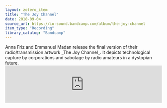 ```yaml
---
layout: zotero_item
title: "The Joy Channel"
date: 2018-09-04
source_url: https://io-sound.bandcamp.com/album/the-joy-channel
item_type: "Recording"
library_catalog: "Bandcamp"
---
```


<span class="Z3988" title="url_ver=Z39.88-2004&amp;ctx_ver=Z39.88-2004&amp;rfr_id=info%3Asid%2Fzotero.org%3A2&amp;rft_val_fmt=info%3Aofi%2Ffmt%3Akev%3Amtx%3Adc&amp;rft.type=audioRecording&amp;rft.title=The%20Joy%20Channel&amp;rft.description=Anna%20Friz%20and%20Emmanuel%20Madan%20release%20the%20final%20version%20of%20their%20radio%2Ftransmission%20artwork%20_The%20Joy%20Channel_.%20It%20depicts%20technological%20capture%20by%20corporations%20and%20sabotage%20by%20radio%20amateurs%20in%20a%20dystopian%20future.&amp;rft.identifier=https%3A%2F%2Fio-sound.bandcamp.com%2Falbum%2Fthe-joy-channel&amp;rft.aufirst=Anna&amp;rft.aulast=Friz&amp;rft.au=Anna%20Friz&amp;rft.au=Emmanuel%20Madan&amp;rft.date=2018-09-04&amp;rft.language=en">
Anna Friz and Emmanuel Madan release the final version of their radio/transmission artwork _The Joy Channel_. It depicts technological capture by corporations and sabotage by radio amateurs in a dystopian future.
</span>

<iframe style="border: 0; width: 100%; height: 120px;" src="https://bandcamp.com/EmbeddedPlayer/album=2561695962/size=large/bgcol=ffffff/linkcol=0687f5/tracklist=false/artwork=small/transparent=true/" seamless><a href="https://music.iosound.ca/album/the-joy-channel">The Joy Channel by Anna Friz &amp; Emmanuel Madan</a></iframe>
